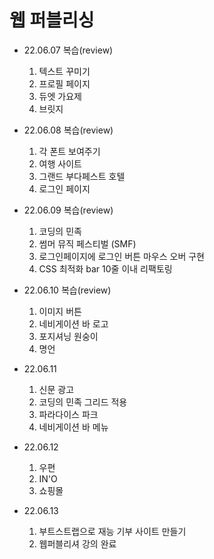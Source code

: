# 웹 퍼블리싱

- 22.06.07 복습(review)
  1. 텍스트 꾸미기
  2. 프로필 페이지
  3. 듀엣 가요제
  4. 브릿지


- 22.06.08 복습(review)
  1. 각 폰트 보여주기
  2. 여행 사이트
  3. 그랜드 부다페스트 호텔
  4. 로그인 페이지

- 22.06.09 복습(review)
  1. 코딩의 민족
  2. 썸머 뮤직 페스티벌 (SMF)
  3. 로그인페이지에 로그인 버튼 마우스 오버 구현
  4. CSS 최적화 bar 10줄 이내 리팩토링

- 22.06.10 복습(review)
  1. 이미지 버튼
  2. 네비게이션 바 로고 
  3. 포지셔닝 원숭이
  4. 명언

- 22.06.11
  1. 신문 광고
  2. 코딩의 민족 그리드 적용
  3. 파라다이스 파크
  4. 네비게이션 바 메뉴

- 22.06.12
  1. 우편
  2. IN'O
  3. 쇼핑몰

- 22.06.13
  1. 부트스트랩으로 재능 기부 사이트 만들기
  2. 웹퍼블리셔 강의 완료